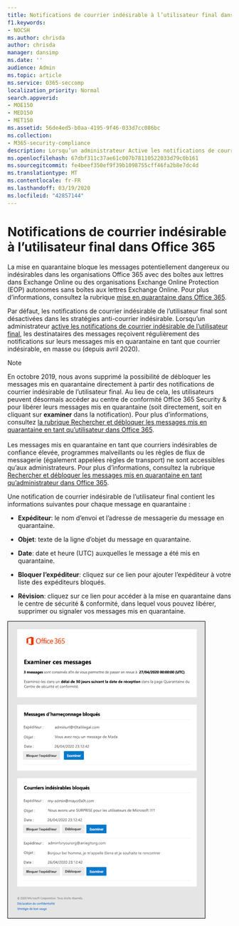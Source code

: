 ```yaml
---
title: Notifications de courrier indésirable à l’utilisateur final dans Office 36
f1.keywords:
- NOCSH
ms.author: chrisda
author: chrisda
manager: dansimp
ms.date: ''
audience: Admin
ms.topic: article
ms.service: O365-seccomp
localization_priority: Normal
search.appverid:
- MOE150
- MED150
- MET150
ms.assetid: 56de4ed5-b0aa-4195-9f46-033d7cc086bc
ms.collection:
- M365-security-compliance
description: Lorsqu’un administrateur Active les notifications de courrier indésirable de l’utilisateur final dans les stratégies de blocage du courrier indésirable, les destinataires des messages reçoivent régulièrement des notifications sur leurs messages mis en quarantaine.
ms.openlocfilehash: 67dbf311c37ae61c007b78110522033d79c0b161
ms.sourcegitcommit: fe4beef350ef9f39b1098755cff46fa2b8e7dc4d
ms.translationtype: MT
ms.contentlocale: fr-FR
ms.lasthandoff: 03/19/2020
ms.locfileid: "42857144"
---
```

# <a name="end-user-spam-notifications-in-office-365"></a>Notifications de courrier indésirable à l’utilisateur final dans Office 365

La mise en quarantaine bloque les messages potentiellement dangereux ou indésirables dans les organisations Office 365 avec des boîtes aux lettres dans Exchange Online ou des organisations Exchange Online Protection (EOP) autonomes sans boîtes aux lettres Exchange Online. Pour plus d’informations, consultez la rubrique [mise en quarantaine dans Office 365](quarantine-email-messages.md).

Par défaut, les notifications de courrier indésirable de l’utilisateur final sont désactivées dans les stratégies anti-courrier indésirable. Lorsqu’un administrateur [active les notifications de courrier indésirable de l’utilisateur final](configure-your-spam-filter-policies.md), les destinataires des messages reçoivent régulièrement des notifications sur leurs messages mis en quarantaine en tant que courrier indésirable, en masse ou (depuis avril 2020).

> [!NOTE]
> En octobre 2019, nous avons supprimé la possibilité de débloquer les messages mis en quarantaine directement à partir des notifications de courrier indésirable de l’utilisateur final. Au lieu de cela, les utilisateurs peuvent désormais accéder au centre de conformité Office 365 Security & pour libérer leurs messages mis en quarantaine (soit directement, soit en cliquant sur **examiner** dans la notification). Pour plus d’informations, consultez [la rubrique Rechercher et débloquer les messages mis en quarantaine en tant qu’utilisateur dans Office 365](find-and-release-quarantined-messages-as-a-user.md). <br/><br/> Les messages mis en quarantaine en tant que courriers indésirables de confiance élevée, programmes malveillants ou les règles de flux de messagerie (également appelées règles de transport) ne sont accessibles qu’aux administrateurs. Pour plus d’informations, consultez la rubrique [Rechercher et débloquer les messages mis en quarantaine en tant qu’administrateur dans Office 365](find-and-release-quarantined-messages-as-an-administrator.md).

Une notification de courrier indésirable de l’utilisateur final contient les informations suivantes pour chaque message en quarantaine :

- **Expéditeur**: le nom d’envoi et l’adresse de messagerie du message en quarantaine.

- **Objet**: texte de la ligne d’objet du message en quarantaine.

- **Date**: date et heure (UTC) auxquelles le message a été mis en quarantaine.

- **Bloquer l’expéditeur**: cliquez sur ce lien pour ajouter l’expéditeur à votre liste des expéditeurs bloqués.

- **Révision**: cliquez sur ce lien pour accéder à la mise en quarantaine dans le centre de sécurité & conformité, dans lequel vous pouvez libérer, supprimer ou signaler vos messages mis en quarantaine.

![Exemple de notification de courrier indésirable pour l’utilisateur final](../../media/end-user-spam-notification.png)
